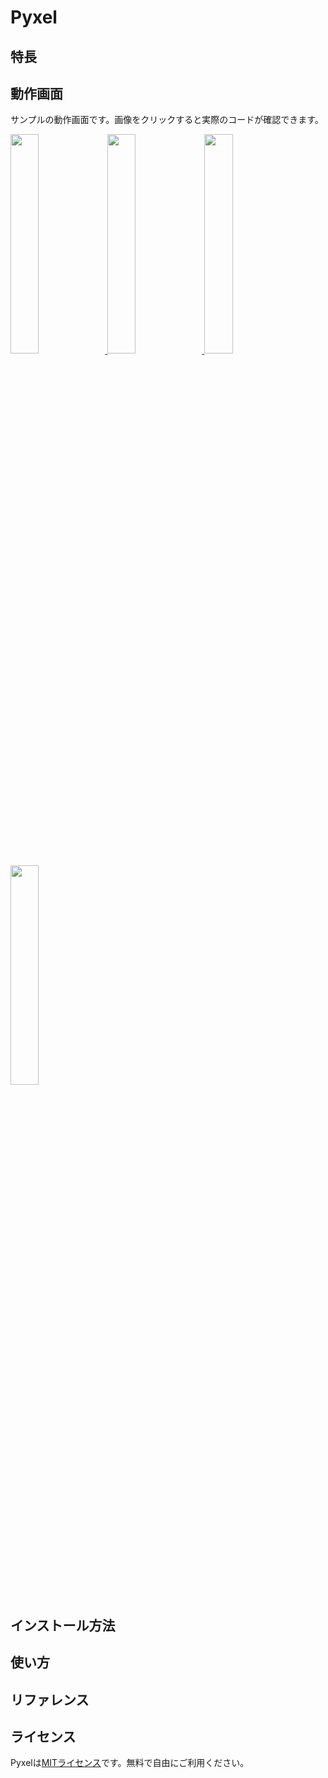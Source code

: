 # Pyxel

## 特長

## 動作画面

サンプルの動作画面です。画像をクリックすると実際のコードが確認できます。

<a href="https://github.com/kitao/pyxel/blob/master/pyxel/examples/01_hello_pyxel.py" target="_blank">
<img
src="https://raw.githubusercontent.com/kitao/pyxel/master/pyxel/examples/screenshots/01_hello_pyxel.gif" width="30%">
</a>
<a href="https://github.com/kitao/pyxel/blob/master/pyxel/examples/02_simple_app.py" target="_blank">
<img
src="https://raw.githubusercontent.com/kitao/pyxel/master/pyxel/examples/screenshots/02_simple_app.gif" width="30%">
</a>
<a href="https://github.com/kitao/pyxel/blob/master/pyxel/examples/03_draw_api.py" target="_blank">
<img src="https://raw.githubusercontent.com/kitao/pyxel/master/pyxel/examples/screenshots/03_draw_api.gif" width="30%">
</a>

<a href="https://github.com/kitao/pyxel/blob/master/pyxel/examples/04_sound_api.py" target="_blank">
<img src="https://raw.githubusercontent.com/kitao/pyxel/master/pyxel/examples/screenshots/04_sound_api.gif" width="30%">
</a>

## インストール方法

## 使い方

## リファレンス

## ライセンス

Pyxelは[MITライセンス](http://en.wikipedia.org/wiki/MIT_License)です。無料で自由にご利用ください。